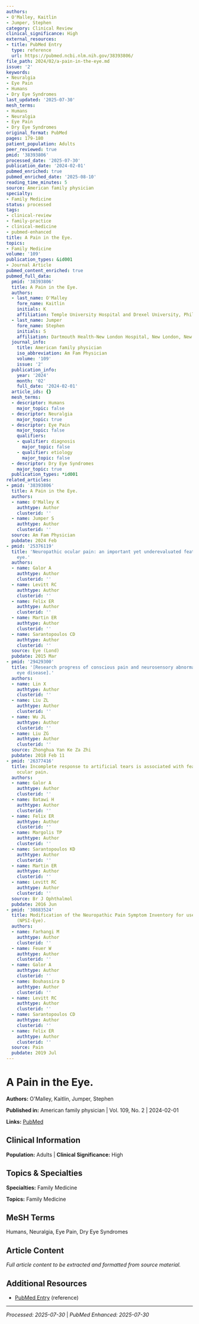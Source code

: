 ```yaml
---
authors:
- O'Malley, Kaitlin
- Jumper, Stephen
category: Clinical Review
clinical_significance: High
external_resources:
- title: PubMed Entry
  type: reference
  url: https://pubmed.ncbi.nlm.nih.gov/38393806/
file_path: 2024/02/a-pain-in-the-eye.md
issue: '2'
keywords:
- Neuralgia
- Eye Pain
- Humans
- Dry Eye Syndromes
last_updated: '2025-07-30'
mesh_terms:
- Humans
- Neuralgia
- Eye Pain
- Dry Eye Syndromes
original_format: PubMed
pages: 179-180
patient_population: Adults
peer_reviewed: true
pmid: '38393806'
processed_date: '2025-07-30'
publication_date: '2024-02-01'
pubmed_enriched: true
pubmed_enriched_date: '2025-08-10'
reading_time_minutes: 5
source: American family physician
specialty:
- Family Medicine
status: processed
tags:
- clinical-review
- family-practice
- clinical-medicine
- pubmed-enhanced
title: A Pain in the Eye.
topics:
- Family Medicine
volume: '109'
publication_types: &id001
- Journal Article
pubmed_content_enriched: true
pubmed_full_data:
  pmid: '38393806'
  title: A Pain in the Eye.
  authors:
  - last_name: O'Malley
    fore_name: Kaitlin
    initials: K
    affiliation: Temple University Hospital and Drexel University, Philadelphia, Pennsylvania.
  - last_name: Jumper
    fore_name: Stephen
    initials: S
    affiliation: Dartmouth Health-New London Hospital, New London, New Hampshire.
  journal_info:
    title: American family physician
    iso_abbreviation: Am Fam Physician
    volume: '109'
    issue: '2'
  publication_info:
    year: '2024'
    month: '02'
    full_date: '2024-02-01'
  article_ids: {}
  mesh_terms:
  - descriptor: Humans
    major_topic: false
  - descriptor: Neuralgia
    major_topic: true
  - descriptor: Eye Pain
    major_topic: false
    qualifiers:
    - qualifier: diagnosis
      major_topic: false
    - qualifier: etiology
      major_topic: false
  - descriptor: Dry Eye Syndromes
    major_topic: true
  publication_types: *id001
related_articles:
- pmid: '38393806'
  title: A Pain in the Eye.
  authors:
  - name: O'Malley K
    authtype: Author
    clusterid: ''
  - name: Jumper S
    authtype: Author
    clusterid: ''
  source: Am Fam Physician
  pubdate: 2024 Feb
- pmid: '25376119'
  title: 'Neuropathic ocular pain: an important yet underevaluated feature of dry
    eye.'
  authors:
  - name: Galor A
    authtype: Author
    clusterid: ''
  - name: Levitt RC
    authtype: Author
    clusterid: ''
  - name: Felix ER
    authtype: Author
    clusterid: ''
  - name: Martin ER
    authtype: Author
    clusterid: ''
  - name: Sarantopoulos CD
    authtype: Author
    clusterid: ''
  source: Eye (Lond)
  pubdate: 2015 Mar
- pmid: '29429300'
  title: '[Research progress of conscious pain and neurosensory abnormalities in dry
    eye disease].'
  authors:
  - name: Lin X
    authtype: Author
    clusterid: ''
  - name: Liu ZL
    authtype: Author
    clusterid: ''
  - name: Wu JL
    authtype: Author
    clusterid: ''
  - name: Liu ZG
    authtype: Author
    clusterid: ''
  source: Zhonghua Yan Ke Za Zhi
  pubdate: 2018 Feb 11
- pmid: '26377416'
  title: Incomplete response to artificial tears is associated with features of neuropathic
    ocular pain.
  authors:
  - name: Galor A
    authtype: Author
    clusterid: ''
  - name: Batawi H
    authtype: Author
    clusterid: ''
  - name: Felix ER
    authtype: Author
    clusterid: ''
  - name: Margolis TP
    authtype: Author
    clusterid: ''
  - name: Sarantopoulos KD
    authtype: Author
    clusterid: ''
  - name: Martin ER
    authtype: Author
    clusterid: ''
  - name: Levitt RC
    authtype: Author
    clusterid: ''
  source: Br J Ophthalmol
  pubdate: 2016 Jun
- pmid: '30883524'
  title: Modification of the Neuropathic Pain Symptom Inventory for use in eye pain
    (NPSI-Eye).
  authors:
  - name: Farhangi M
    authtype: Author
    clusterid: ''
  - name: Feuer W
    authtype: Author
    clusterid: ''
  - name: Galor A
    authtype: Author
    clusterid: ''
  - name: Bouhassira D
    authtype: Author
    clusterid: ''
  - name: Levitt RC
    authtype: Author
    clusterid: ''
  - name: Sarantopoulos CD
    authtype: Author
    clusterid: ''
  - name: Felix ER
    authtype: Author
    clusterid: ''
  source: Pain
  pubdate: 2019 Jul
---
```


# A Pain in the Eye.

**Authors:** O'Malley, Kaitlin, Jumper, Stephen

**Published in:** American family physician | Vol. 109, No. 2 | 2024-02-01

**Links:** [PubMed](https://pubmed.ncbi.nlm.nih.gov/38393806/)

## Clinical Information

**Population:** Adults | **Clinical Significance:** High

## Topics & Specialties

**Specialties:** Family Medicine

**Topics:** Family Medicine

## MeSH Terms

Humans, Neuralgia, Eye Pain, Dry Eye Syndromes

## Article Content

*Full article content to be extracted and formatted from source material.*

## Additional Resources

- [PubMed Entry](https://pubmed.ncbi.nlm.nih.gov/38393806/) (reference)

---

*Processed: 2025-07-30* | *PubMed Enhanced: 2025-07-30*
